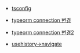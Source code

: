 - [tsconfig](https://codingapple.com/unit/typescript-tsconfig-json/)

- [typeorm connection 변경](https://typeorm.io/data-source)
- [typeorm connection 변경2](https://kenna-hwa.tistory.com/171)

- [usehistory->navigate](https://www.inflearn.com/questions/375416/usehistory-%EC%98%A4%EB%A5%98-%EB%B0%9C%EC%83%9D%ED%95%98%EC%8B%9C%EB%8A%94-%EB%B6%84%EB%93%A4%EA%B3%84%EC%8B%9C%EB%8B%A4%EB%A9%B4)

